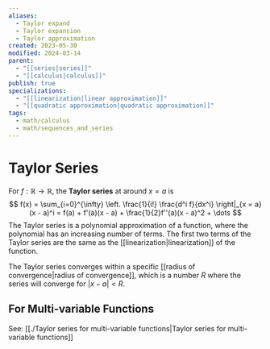 ```yaml
---
aliases:
  - Taylor expand
  - Taylor expansion
  - Taylor approximation
created: 2023-05-30
modified: 2024-03-14
parent:
  - "[[series|series]]"
  - "[[calculus|calculus]]"
publish: true
specializations:
  - "[[linearization|linear approximation]]"
  - "[[quadratic approximation|quadratic approximation]]"
tags:
  - math/calculus
  - math/sequences_and_series
---
```


# Taylor Series
For $f: \mathbb{R} \rightarrow \mathbb{R}$, the **Taylor series** at around $x = a$ is
$$
f(x) = \sum_{i=0}^{\infty} \left. \frac{1}{i!} \frac{d^i f}{dx^i} \right|_{x = a} (x - a)^i = f(a) + f'(a)(x - a) + \frac{1}{2}f''(a)(x - a)^2 + \dots
$$
The Taylor series is a polynomial approximation of a function, where the polynomial has an increasing number of terms. The first two terms of the Taylor series are the same as the [[linearization|linearization]] of the function.

The Taylor series converges within a specific [[radius of convergence|radius of convergence]], which is a number $R$ where the series will converge for $|x - a| < R$.

## For Multi-variable Functions
See: [[./Taylor series for multi-variable functions|Taylor series for multi-variable functions]]
